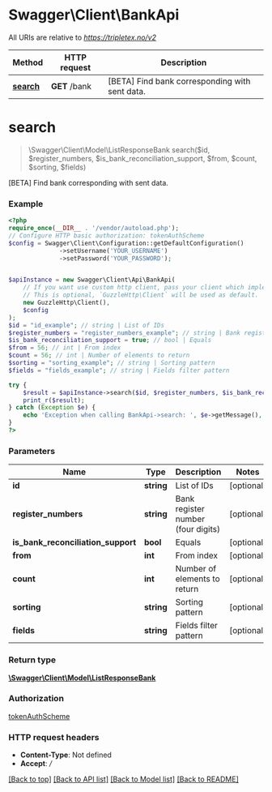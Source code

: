 # Swagger\Client\BankApi

All URIs are relative to *https://tripletex.no/v2*

Method | HTTP request | Description
------------- | ------------- | -------------
[**search**](BankApi.md#search) | **GET** /bank | [BETA] Find bank corresponding with sent data.

# **search**
> \Swagger\Client\Model\ListResponseBank search($id, $register_numbers, $is_bank_reconciliation_support, $from, $count, $sorting, $fields)

[BETA] Find bank corresponding with sent data.

### Example
```php
<?php
require_once(__DIR__ . '/vendor/autoload.php');
// Configure HTTP basic authorization: tokenAuthScheme
$config = Swagger\Client\Configuration::getDefaultConfiguration()
              ->setUsername('YOUR_USERNAME')
              ->setPassword('YOUR_PASSWORD');


$apiInstance = new Swagger\Client\Api\BankApi(
    // If you want use custom http client, pass your client which implements `GuzzleHttp\ClientInterface`.
    // This is optional, `GuzzleHttp\Client` will be used as default.
    new GuzzleHttp\Client(),
    $config
);
$id = "id_example"; // string | List of IDs
$register_numbers = "register_numbers_example"; // string | Bank register number (four digits)
$is_bank_reconciliation_support = true; // bool | Equals
$from = 56; // int | From index
$count = 56; // int | Number of elements to return
$sorting = "sorting_example"; // string | Sorting pattern
$fields = "fields_example"; // string | Fields filter pattern

try {
    $result = $apiInstance->search($id, $register_numbers, $is_bank_reconciliation_support, $from, $count, $sorting, $fields);
    print_r($result);
} catch (Exception $e) {
    echo 'Exception when calling BankApi->search: ', $e->getMessage(), PHP_EOL;
}
?>
```

### Parameters

Name | Type | Description  | Notes
------------- | ------------- | ------------- | -------------
 **id** | **string**| List of IDs | [optional]
 **register_numbers** | **string**| Bank register number (four digits) | [optional]
 **is_bank_reconciliation_support** | **bool**| Equals | [optional]
 **from** | **int**| From index | [optional]
 **count** | **int**| Number of elements to return | [optional]
 **sorting** | **string**| Sorting pattern | [optional]
 **fields** | **string**| Fields filter pattern | [optional]

### Return type

[**\Swagger\Client\Model\ListResponseBank**](../Model/ListResponseBank.md)

### Authorization

[tokenAuthScheme](../../README.md#tokenAuthScheme)

### HTTP request headers

 - **Content-Type**: Not defined
 - **Accept**: */*

[[Back to top]](#) [[Back to API list]](../../README.md#documentation-for-api-endpoints) [[Back to Model list]](../../README.md#documentation-for-models) [[Back to README]](../../README.md)

